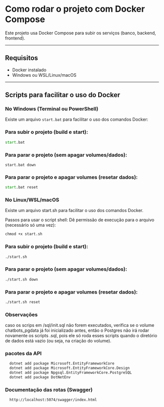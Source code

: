 # Como rodar o projeto com Docker Compose

Este projeto usa Docker Compose para subir os serviços (banco, backend, frontend).

---

## Requisitos

- Docker instalado
- Windows ou WSL/Linux/macOS

---

## Scripts para facilitar o uso do Docker

### No Windows (Terminal ou PowerShell)

Existe um arquivo `start.bat` para facilitar o uso dos comandos Docker:

### Para subir o projeto (build e start):

```cmd
start.bat
```

### Para parar o projeto (sem apagar volumes/dados):

```
start.bat down
```

### Para parar o projeto e apagar volumes (resetar dados):

```cmd
start.bat reset
```
### No Linux/WSL/macOS
Existe um arquivo start.sh para facilitar o uso dos comandos Docker.

Passos para usar o script shell:
Dê permissão de execução para o arquivo (necessário só uma vez):

```cmd
chmod +x start.sh
```

### Para subir o projeto (build e start):

```cmd
./start.sh
```

### Para parar o projeto (sem apagar volumes/dados):
```cmd
./start.sh down
```
### Para parar o projeto e apagar volumes (resetar dados):

```cmd
./start.sh reset
```
### Observações
caso os scrips em /sql/init.sql não forem executados, verifica se o volume chatbots_pgdata já foi inicializado antes, então o Postgres não irá rodar novamente os scripts .sql, pois ele só roda esses scripts quando o diretório de dados está vazio (ou seja, na criação do volume).

### pacotes da API
```cmd
  dotnet add package Microsoft.EntityFrameworkCore
  dotnet add package Microsoft.EntityFrameworkCore.Design
  dotnet add package Npgsql.EntityFrameworkCore.PostgreSQL
  dotnet add package DotNetEnv
```

### Documentação das rotas (Swagger)
```cmd
  http://localhost:5074/swagger/index.html
```